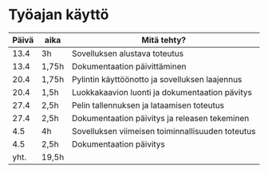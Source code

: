 # Työajan käyttö
Päivä | aika | Mitä tehty?
------|------|------------
13.4 | 3h | Sovelluksen alustava toteutus
13.4 | 1,75h | Dokumentaation päivittäminen
20.4 | 1,75h | Pylintin käyttöönotto ja sovelluksen laajennus
20.4 | 1,5h | Luokkakaavion luonti ja dokumentaation pävitys
27.4 | 2,5h | Pelin tallennuksen ja lataamisen toteutus
27.4 | 2,5h | Dokumentaation päivitys ja releasen tekeminen
4.5 | 4h | Sovelluksen viimeisen toiminnallisuuden toteutus
4.5 | 2,5h | Dokumentaation päivitys
yht. | 19,5h |
